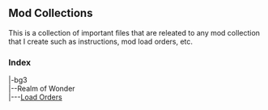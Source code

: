 ## Mod Collections
This is a collection of important files that are releated to any mod collection that I create such as instructions, mod load orders, etc.

### Index
|-bg3\
|--Realm of Wonder\
|---[Load Orders]([https://github.com/callmethomastech/modcollections/tree/main/bg3/Realm%20of%20Wonder/Load%20Orders](https://github.com/fadedelement/modcollections/tree/main/bg3/Realm%20of%20Wonder/archive))
